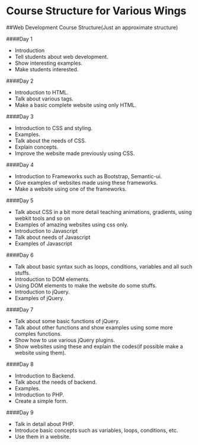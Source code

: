 # Course Structure for Various Wings

##Web Development Course Structure(Just an approximate structure)

####Day 1

* Introduction 
* Tell students about web development.
* Show interesting examples.
* Make students interested.

####Day 2

* Introduction to HTML.
* Talk about various tags.
* Make a basic complete website using only HTML.

####Day 3

* Introduction to CSS and styling.
* Examples.
* Talk about the needs of CSS.
* Explain concepts.
* Improve the website made previously using CSS.

####Day 4

* Introduction to Frameworks such as Bootstrap, Semantic-ui.
* Give examples of websites made using these frameworks.
* Make a website using one of the frameworks.

####Day 5

* Talk about CSS in a bit more detail teaching animations, gradients, using webkit tools and so on
* Examples of amazing websites using css only.
* Introduction to Javascript
* Talk about needs of Javascript
* Examples of Javascript

####Day 6

* Talk about basic syntax such as loops, conditions, variables and all such stuffs.
* Introduction to DOM elements.
* Using DOM elements to make the website do some stuffs.
* Introduction to jQuery.
* Examples of jQuery.

####Day 7

* Talk about some basic functions of jQuery.
* Talk about other functions and show examples using some more comples functions.
* Show how to use various jQuery plugins.
* Show websites using these and explain the codes(if possible make a website using them).

####Day 8

* Introduction to Backend.
* Talk about the needs of backend.
* Examples.
* Introduction to PHP.
* Create a simple form.

####Day 9

* Talk in detail about PHP.
* Introduce basic concepts such as variables, loops, conditions, etc.
* Use them in a website.
